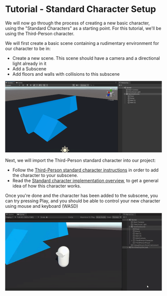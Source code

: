 
# Tutorial - Standard Character Setup

We will now go through the process of creating a new basic character, using the "Standard Characters" as a starting point. For this tutorial, we'll be using the Third-Person character.

We will first create a basic scene containing a rudimentary environment for our character to be in:
- Create a new scene. This scene should have a camera and a directional light already in it
- Add a Subscene
- Add floors and walls with collisions to this subscene 

![](../Images/tutorial_basicscene.png)

Next, we will import the Third-Person standard character into our project:
- Follow the [Third-Person standard character instructions](https://docs.unity3d.com/Packages/com.unity.charactercontroller@latest/index.html?subfolder=/manual/get-started-third-person.html) in order to add the character to your subscene.
- Read the [Standard character implementation overview](https://docs.unity3d.com/Packages/com.unity.charactercontroller@latest/index.html?subfolder=/manual/get-started-implementation-overview.html), to get a general idea of how this character works.

Once you're done and the character has been added to the subscene, you can try pressing Play, and you should be able to control your new character using mouse and keyboard (WASD)

![](../Images/tutorial_firstplay.gif)
